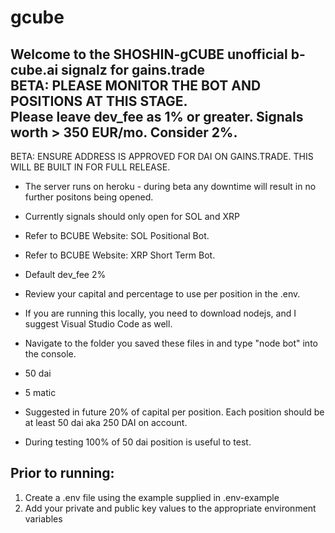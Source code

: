 # gcube


 Welcome to the SHOSHIN-gCUBE unofficial b-cube.ai signalz for gains.trade                    
BETA:   PLEASE MONITOR THE BOT AND POSITIONS AT THIS STAGE.                           
Please leave dev_fee as 1% or greater. 
Signals worth > 350 EUR/mo. Consider 2%.              
--------------------------------------------------------------------------------
BETA: ENSURE ADDRESS IS APPROVED FOR DAI ON GAINS.TRADE. THIS WILL BE BUILT IN FOR FULL RELEASE. 
 - The server runs on heroku - during beta any downtime will result in no further positons being opened. 
 - Currently signals should only open for SOL and XRP                                                     
 - Refer to BCUBE Website: SOL Positional Bot.                                                            
 - Refer to BCUBE Website: XRP Short Term Bot.                                                            
 - Default dev_fee 2%                                                                                     
 - Review your capital and percentage to use per position in the .env.                                    

- If you are running this locally, you need to download nodejs, and I suggest Visual Studio Code as well.
- Navigate to the folder you saved these files in and type "node bot" into the console.

- 50 dai
- 5 matic
- Suggested in future 20% of capital per position. Each position should be at least 50 dai aka 250 DAI on account.
- During testing 100% of 50 dai position is useful to test.

## Prior to running: 
1. Create a .env file using the example supplied in .env-example
2. Add your private and public key values to the appropriate environment variables
